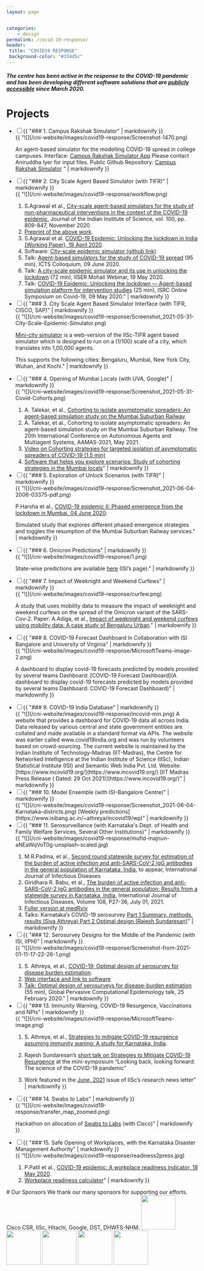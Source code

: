 ```yaml
---
layout: page


categories:
    - design
permalink: /covid-19-response/
header:
 title: "COVID19 RESPONSE"
 background-color: "#334d5c"
---
```

##### The centre has been active in the response to the COVID-19 pandemic and has been developing different software solutions that are [publicly accessible](https://github.com/cni-iisc) since March 2020.

# Projects
<ul class="jekyllcodex_accordion">
<li><input id="accordion1" type="checkbox" /><label for="accordion1">{{ "### 1. Campus Rakshak Simulator" |  markdownify }}</label>
<div>{{ "![](/cni-website/images/covid19-response/Screenshot-1470.png)

An agent-based simulator for the modelling COVID-19 spread in college campuses. Interface: [Campus Rakshak Simulator App](https://campus.readiness.in/) Please contact Aniruddha Iyer for input files. Public Github Repository: [Campus Rakshak Simulator](https://github.com/cni-iisc/campus-rakshak-simulator) " | markdownify }}</div></li>
        
<li><input id="accordion2" type="checkbox" /><label for="accordion2">{{ "### 2. City Scale Agent Based Simulator (with TIFR)" |  markdownify }}</label>
<div>{{ "![](/cni-website/images/covid19-response/workflow.png)

1. S.Agrawal et al., [City-scale agent-based simulators for the study of non-pharmaceutical interventions in the context of the COVID-19 epidemic](https://link.springer.com/article/10.1007/s41745-020-00211-3), Journal of the Indian Institute of Science, vol. 100, pp. 809-847, November 2020
2. [Preprint of the above work](https://arxiv.org/abs/2008.04849).
3. S.Agrawal et al. [COVID-19 Epidemic: Unlocking the lockdown in India (Working Paper), 19 April 2020](https://covid19.iisc.ac.in/wp-content/uploads/2020/04/Report-1-20200419-UnlockingTheLockdownInIndia.pdf).
4. Software: [City-scale epidemic simulator (github link)](https://github.com/cni-iisc/epidemic-simulator)
5. Talk: [Agent-based simulators for the study of COVID-19 spread](https://www.youtube.com/watch?v=qbMdmH5PanE) (95 min), ICTS Colloquium, 09 June 2020.
6. Talk: [A city-scale epidemic simulator and its use in unlocking the lockdown](https://www.youtube.com/watch?v=wyItaV2K8oE) (72 min), IISER Mohali Webinar, 19 May 2020.
7. Talk: [COVID-19 Epidemic: Unlocking the lockdown — Agent-based simulation platform for intervention studies](https://youtu.be/A81j9Htn7RY?t=9201) (25 min), ISRC Online Symposium on Covid-19, 09 May 2020." | markdownify }}</div></li>

<li><input id="accordion3" type="checkbox" /><label for="accordion3">{{ "### 3. City Scale Agent Based Simulator Interface (with TIFR, CISCO, SAP)" | markdownify }}</label>
        <div>{{ "![](/cni-website/images/covid19-response/Screenshot_2021-05-31-City-Scale-Epidemic-Simulator.png)

[Mini-city simulator](https://cni.iisc.ac.in/simulator) is a web-version of the IISc-TIFR agent based simulator which is designed to run on a (1/100) scale of a city, which translates into 1,00,000 agents.

This supports the following cities: Bengaluru, Mumbai, New York City, Wuhan, and Kochi." |  markdownify }}</div></li>
<li><input id="accordion4" type="checkbox" /><label for="accordion4">{{ "### 4. Opening of Mumbai Locals (with UVA, Google)" | markdownify }}</label>
        <div>{{ "![](/cni-website/images/covid19-response/Screenshot_2021-05-31-Covid-Cohorts.png)

1. A. Talekar, et al., [Cohorting to isolate asymptomatic spreaders: An agent-based simulation study on the Mumbai Suburban Railway](https://arxiv.org/abs/2012.12839).
2. A. Talekar, et al., Cohorting to isolate asymptomatic spreaders: An agent-based simulation study on the Mumbai Suburban Railway. The 20th International Conference on Autonomous Agents and Multiagent Systems, AAMAS-2021, May 2021.
3. [Video on Cohorting strategies for targeted isolation of asymptomatic spreaders of COVID-19 (1.5 min)](https://youtu.be/6H8hZBNcP8k)
4. [Software that helps you explore scenarios: Study of cohorting strategies in the Mumbai locals](https://covid-cohort.uc.r.appspot.com/)" |  markdownify }}</div></li>
<li><input id="accordion5" type="checkbox" /><label for="accordion5">{{ "### 5. Exploration of Unlock Scenarios (with TIFR)" | markdownify }}</label>
        <div>{{ "![](/cni-website/images/covid19-response/Screenshot_2021-06-04-2006-03375-pdf.png)

P.Harsha et al., [COVID-19 epidemic II: Phased emergence from the lockdown in Mumbai, 04 June 2020](https://arxiv.org/abs/2006.03375).

Simulated study that explores different phased emergence strategies and toggles the resumption of the Mumbai Suburban Railway services." |  markdownify }}</div></li>
<li><input id="accordion6" type="checkbox" /><label for="accordion6">{{ "### 6. Omicron Predictions" |  markdownify }}</label>
<div>{{ "![](/cni-website/images/covid19-response/1.png)

State-wise predictions are available [here](https://www.isibang.ac.in/~athreya/incovid19/omicron.php) (ISI’s page)." | markdownify }}</div></li>
        
<li><input id="accordion7" type="checkbox" /><label for="accordion7">{{ "### 7. Impact of Weeknight and Weekend Curfews" |  markdownify }}</label>
<div>{{ "![](/cni-website/images/covid19-response/curfew.png)

A study that uses mobility data to measure the impact of weeknight and weekend curfews on the spread of the Omicron variant of the SARS-Cov-2. Paper: A.Adiga, et al., [Impact of weeknight and weekend curfews using mobility data: A case study of Bengaluru Urban](https://www.medrxiv.org/content/10.1101/2022.01.26.22269903v1)." | markdownify }}</div></li>

<li><input id="accordion8" type="checkbox" /><label for="accordion8">{{ "### 8. COVID-19 Forecast Dashboard in Collaboration with ISI Bangalore and University of Virginia" | markdownify }}</label>
        <div>{{ "![](/cni-website/images/covid19-response/MicrosoftTeams-image-2.png)

A dashboard to display covid-19 forecasts predicted by models provided by several teams Dashboard: [COVID-19 Forecast Dashboard](A dashboard to display covid-19 forecasts predicted by models provided by several teams Dashboard: COVID-19 Forecast Dashboard)" |  markdownify }}</div></li>
<li><input id="accordion9" type="checkbox" /><label for="accordion9">{{ "### 9. COVID-19 India Database" | markdownify }}</label>
        <div>{{ "![](/cni-website/images/covid19-response/incovid-min.png)
A website that provides a dashboard for COVID-19 data all across India. Data released by various central and state government entities are collated and made available in a standard format via APIs. 
The website was earlier called www.covid19india.org and was run by volunteers based on crowd-sourcing. The current website is maintained by the Indian Institute of Technology-Madras (IIT-Madras), the Centre for Networked Intelligence at the Indian Institute of Science (IISc), Indian Statistical Institute (ISI) and Semantic Web India Pvt. Ltd.
Website: [https://www.incovid19.org/](https://www.incovid19.org/)
[IIT Madras Press Release ( Dated: 29 Oct 2021)](https://www.incovid19.org/)" |  markdownify }}</div></li>
<li><input id="accordion10" type="checkbox" /><label for="accordion10">{{ "### 10. Model Ensemble (with ISI-Bangalore Centre)" | markdownify }}</label>
<div>{{ "![](/cni-website/images/covid19-response/Screenshot_2021-06-04-Karnataka-districts.png)
        [Weekly predictions](https://www.isibang.ac.in/~athreya/incovid19/wp)" |  markdownify }}</div></li>
<li><input id="accordion11" type="checkbox" /><label for="accordion11">{{ "### 11. Serosurveillance (with Karnataka's Dept. of Health and Family Welfare Services, Several Other Institutions)" |  markdownify }}</label>
<div>{{ "![](/cni-website/images/covid19-response/mufid-majnun-aNEaWqVoT0g-unsplash-scaled.jpg)

1. M.R.Padma, et al., [Second round statewide survey for estimation of the burden of active infection and anti-SARS-CoV-2 IgG antibodies in the general population of Karnataka, India](https://www.medrxiv.org/content/10.1101/2021.08.10.21261842v1), to appear, International Journal of Infectious Diseases
2. Giridhara R. Babu, et al., [The burden of active infection and anti-SARS-CoV-2 IgG antibodies in the general population: Results from a statewide survey in Karnataka, India](https://www.ijidonline.com/article/S1201-9712(21)00445-8/fulltext), International Journal of Infectious Diseases, Volume 108, P27-36, July 01, 2021.
3. [Fuller version at medRxiv](https://www.medrxiv.org/content/10.1101/2020.12.04.20243949v1)
4. Talks: Karnataka’s COVID-19 serosurvey [Part 1 Summary, methods, results (Siva Athreya) Part 2 Optimal design (Rajesh Sundaresan)](https://www.youtube.com/watch?v=dqwMGsOQnb4&list=PL1eY4X87dSYGDwXJzwDCDGQXsj17KxCq2&index=12)" | markdownify }}</div></li>
        
<li><input id="accordion12" type="checkbox" /><label for="accordion12">{{ "### 12. Serosurvey Designs for the Middle of the Pandemic (with ISI, IIPH)" |  markdownify }}</label>
<div>{{ "![](/cni-website/images/covid19-response/Screenshot-from-2021-01-11-17-22-26-1.png)

1. S. Athreya, et al., [COVID-19: Optimal design of serosurvey for disease burden estimation](https://arxiv.org/abs/2012.12135).
2. [Web interface and link to software](https://optimaldesign.readiness.in/)
3. [Talk: Optimal design of serosurveys for disease-burden estimation](https://www.youtube.com/watch?v=s0RJ_C5nO9o) (55 min), Global Pervasive Computational Epidemiology talk, 25 February 2020." | markdownify }}</div></li>
<li><input id="accordion13" type="checkbox" /><label for="accordion13">{{ "### 13. Immunity Warning, COVID-19 Resurgence, Vaccinations and NPIs" |  markdownify }}</label>
<div>{{ "![](/cni-website/images/covid19-response/MicrosoftTeams-image.png)

1. S. Athreya, et al., [Strategies to mitigate COVID-19 resurgence assuming immunity waning: A study for Karnataka, India](https://www.medrxiv.org/content/10.1101/2021.05.26.21257836v1).

2. Rajesh Sundaresan’s [short talk on Strategies to Mitigate COVID-19 Resurgence](https://youtu.be/f2qWweTUFjo?t=3466) at the mini-symposium “Looking back, looking forward: The science of the COVID-19 pandemic”

3. Work featured in the [June, 2021](https://kernel.iisc.ac.in/wp-content/uploads/2021/07/Kernel-Issue-6-2021.pdf) issue of IISc’s research news letter" | markdownify }}</div></li>
        
<li><input id="accordion14" type="checkbox" /><label for="accordion14">{{ "### 14. Swabs to Labs" |  markdownify }}</label>
<div>{{ "![](/cni-website/images/covid19-response/transfer_map_zoomed.png)

Hackathon on allocation of [Swabs to Labs](https://cni.iisc.ac.in/hackathon2020/) (with Cisco)" | markdownify }}</div></li>

<li><input id="accordion15" type="checkbox" /><label for="accordion15">{{ "### 15. Safe Opening of Workplaces, with the Karnataka Disaster Management Authority" | markdownify }}</label>
        <div>{{ "![](/cni-website/images/covid19-response/readiness2press.jpg)

1. P.Patil et al., [COVID-19 epidemic: A workplace readiness indicator, 18 May 2020](https://covid19.iisc.ac.in/wp-content/uploads/2020/06/Report-20200518-WorkplaceReadiness.pdf).
2. [Workplace readiness calculator](https://cni.iisc.ac.in/workplace-readiness)" |  markdownify }}</div></li>
</ul>
<script>document.getElementById("accordion1").click();</script>
# Our Sponsors
We thank our many sponsors for supporting our efforts. Cisco CSR, IISc, Hitachi, Google, DST, DHWFS-NHM.
<img src="{{ site.url }}{{ site.baseurl }}/images/covid19-response/Cisco-CSR-Logos-horiz-1920x496.jpg" style="height:90px">
<img src="{{ site.url }}{{ site.baseurl }}/images/covid19-response/IISc_Seal_Master_logo_Black-01-1527x1080.jpg" style="height:90px" />
<img src="{{ site.url }}{{ site.baseurl }}/images/covid19-response/hitachi.png" style="height:90px" />
<img src="{{ site.url }}{{ site.baseurl }}/images/covid19-response/Screenshot_2021-05-31-Google-has-a-new-logo.png" style="height:90px" />
<img src="{{ site.url }}{{ site.baseurl }}/images/covid19-response/dst.jpeg" style="height:90px" />


